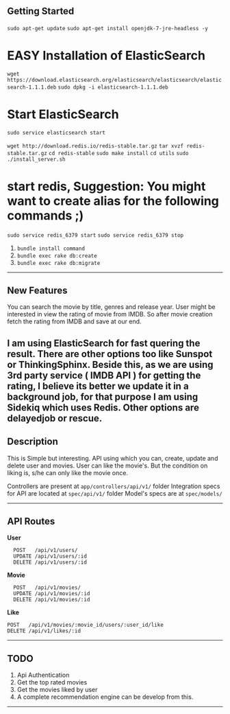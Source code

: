 Getting Started
---------------
`sudo apt-get update`
`sudo apt-get install openjdk-7-jre-headless -y`

# EASY Installation of ElasticSearch
`wget https://download.elasticsearch.org/elasticsearch/elasticsearch/elasticsearch-1.1.1.deb`
`sudo dpkg -i elasticsearch-1.1.1.deb`

# Start ElasticSearch
`sudo service elasticsearch start`

`wget http://download.redis.io/redis-stable.tar.gz`
`tar xvzf redis-stable.tar.gz`
`cd redis-stable`
`sudo make install`
`cd utils`
`sudo ./install_server.sh`

# start redis, Suggestion: You might want to create alias for the following commands ;)
`sudo service redis_6379 start`
`sudo service redis_6379 stop`


 1. `bundle install command` 
 2. `bundle exec rake db:create`
 3. `bundle exec rake db:migrate`

------------

New Features
------------

You can search the movie by title, genres and release year.
User might be interested in view the rating of movie from IMDB. So after movie creation fetch the rating from IMDB and save at our end.

I am using ElasticSearch for fast quering the result. There are other options too like Sunspot or ThinkingSphinx. Beside this, as we are using 3rd party service ( IMDB API ) for getting the rating, I believe its better we update it in a background job, for that purpose I am using Sidekiq which uses Redis. Other options are delayedjob or rescue.
----------

Description
-----------

This is Simple but interesting. API using which you can, create, update and delete user and movies. User can like the movie's. But the condition on liking is, s/he can only like the movie once.

Controllers are present at ``app/controllers/api/v1/`` folder
Integration specs for API are located at ``spec/api/v1/`` folder
Model's specs are at ``spec/models/``

----------

API Routes
----------
**User**

  
      POST   /api/v1/users/
      UPDATE /api/v1/users/:id
      DELETE /api/v1/users/:id


**Movie**

      POST   /api/v1/movies/
      UPDATE /api/v1/movies/:id
      DELETE /api/v1/movies/:id


**Like**
  
    POST   /api/v1/movies/:movie_id/users/:user_id/like
    DELETE /api/v1/likes/:id


----------

TODO
----

 1. Api Authentication
 2. Get the top rated movies
 3. Get the movies liked by user
 4. A complete recommendation engine can be develop from this.
 

----
